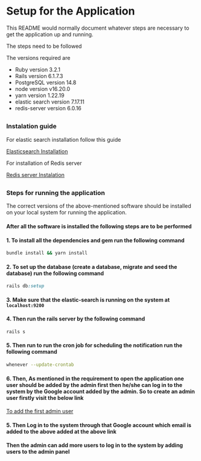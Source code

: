 # Setup for the Application

This README would normally document whatever steps are necessary to get the
application up and running.

The steps need to be followed

The versions required are

* Ruby version 3.2.1
* Rails version 6.1.7.3
* PostgreSQL version 14.8
* node version v16.20.0
* yarn version 1.22.19
* elastic search version 7.17.11
* redis-server version 6.0.16

##

### Instalation guide

For elastic search installation follow this guide

[Elasticsearch Installation](https://www.digitalocean.com/community/tutorials/how-to-install-and-configure-elasticsearch-on-ubuntu-18-04)

For installation of Redis server

[Redis server Instalation](https://www.digitalocean.com/community/tutorials/how-to-install-and-secure-redis-on-ubuntu-18-04)

##

### Steps for running the application
  
The correct versions of the above-mentioned software should be installed on your local system for running the application.

#### After all the software is installed the following steps are to be performed 

#### 1. To install all the dependencies and gem run the following command
``` bash
bundle install && yarn install
```
#### 2. To set up the database (create a database, migrate and seed the database) run the following command

```ruby
rails db:setup
```

#### 3. Make sure that the elastic-search is running on the system at ```localhost:9200```

#### 4. Then run the rails server by the following command

```ruby
rails s
```

#### 5. Then run to run the cron job for scheduling the notification run the following command

```bash
whenever --update-crontab
```

#### 6. Then, As mentioned in the requirement to open the application one user should be added by the admin first then he/she can log in to the system by the Google account added by the admin. So to create an admin user firstly visit the below link

[To add the first admin user](http://localhost:3000/superuser/add/adminuser)

#### 5. Then Log in to the system through that Google account which email is added to the above  added at the above link

#### Then the admin can add more users to log in to the system by adding users to the admin panel



